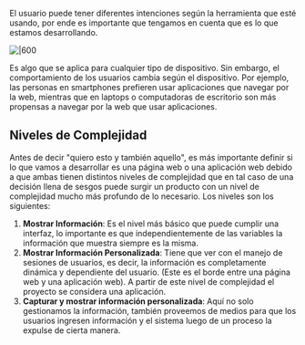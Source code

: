 El usuario puede tener diferentes intenciones según la herramienta que esté usando, por ende es importante que tengamos en cuenta que es lo que estamos desarrollando.

![|600](https://i.imgur.com/tZR25pF.png) 

Es algo que se aplica para cualquier tipo de dispositivo. Sin embargo, el comportamiento de los usuarios cambia según el dispositivo. Por ejemplo, las personas en smartphones prefieren usar aplicaciones que navegar por la web, mientras que en laptops o computadoras de escritorio son más propensas a navegar por la web que usar aplicaciones.
## Niveles de Complejidad
Antes de decir "quiero esto y también aquello", es más importante definir si lo que vamos a desarrollar es una página web o una aplicación web debido a que ambas tienen distintos niveles de complejidad que en tal caso de una decisión llena de sesgos puede surgir un producto con un nivel de complejidad mucho más profundo de lo necesario. Los niveles son los siguientes:
1. **Mostrar Información**: Es el nivel más básico que puede cumplir una interfaz, lo importante es que independientemente de las variables la información que muestra siempre es la misma.
2. **Mostrar Información Personalizada**: Tiene que ver con el manejo de sesiones de usuarios, es decir, la información es completamente dinámica y dependiente del usuario. (Este es el borde entre una página web y una aplicación web). A partir de este nivel de complejidad el proyecto se considera una aplicación.
3. **Capturar y mostrar información personalizada**: Aquí no solo gestionamos la información, también proveemos de medios para que los usuarios ingresen información y el sistema luego de un proceso la expulse de cierta manera.
